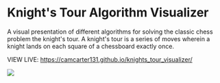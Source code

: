 # Knight's Tour Algorithm Visualizer

A visual presentation of different algorithms for solving the classic chess problem the knight's tour. A knight's tour is a series of moves wherein a knight lands on each square of a chessboard exactly once.

VIEW LIVE: https://camcarter131.github.io/knights_tour_visualizer/

![](tour3.gif)
